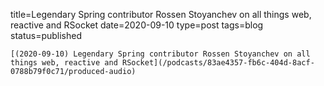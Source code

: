 
title=Legendary Spring contributor Rossen Stoyanchev on all things web, reactive and RSocket
date=2020-09-10
type=post
tags=blog
status=published
~~~~~~
[(2020-09-10) Legendary Spring contributor Rossen Stoyanchev on all things web, reactive and RSocket](/podcasts/83ae4357-fb6c-404d-8acf-0788b79f0c71/produced-audio) 
            
